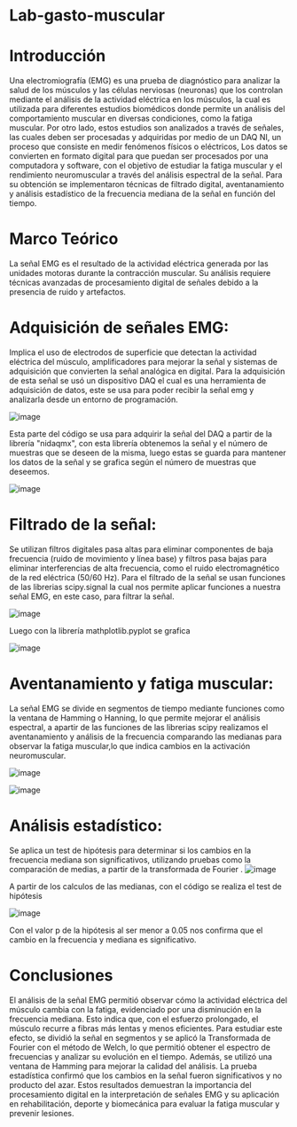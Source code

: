 # Lab-gasto-muscular

# Introducción

Una electromiografía (EMG) es una prueba de diagnóstico para analizar la salud de los músculos y las células nerviosas (neuronas) que los controlan mediante el análisis de la actividad eléctrica
en los músculos, la cual es utilizada para diferentes estudios biomédicos donde permite un análisis del comportamiento muscular en diversas condiciones, como la fatiga muscular. 
Por otro lado, estos estudios son analizados a través de señales, las cuales deben ser procesadas y adquiridas por medio de un DAQ NI, un proceso que consiste en medir fenómenos físicos o eléctricos,
Los datos se convierten en formato digital para que puedan ser procesados por una computadora y software, con el objetivo de estudiar la fatiga muscular y el rendimiento neuromuscular a través del 
análisis espectral de la señal. 
Para su obtención  se implementaron técnicas de filtrado digital, aventanamiento y análisis estadístico de la frecuencia mediana de la señal en función del tiempo.

# Marco Teórico

La señal EMG es el resultado de la actividad eléctrica generada por las unidades motoras durante la contracción muscular. Su análisis requiere técnicas avanzadas de procesamiento digital de señales
debido a la presencia de ruido y artefactos.

# Adquisición de señales EMG:
Implica el uso de electrodos de superficie que detectan la actividad eléctrica del músculo, amplificadores para mejorar la señal y sistemas de adquisición que convierten la señal analógica en digital.
Para la adquisición de esta señal se usó un dispositivo DAQ el cual es una herramienta de adquisición de datos, este se usa para poder recibir la señal emg y analizarla desde un entorno de programación.

![image](https://github.com/user-attachments/assets/1cce8e1f-e7b2-4a99-a94a-f404e9145b3f)

Esta parte del código se usa para adquirir la señal del DAQ a partir de la librería "nidaqmx", con esta librería obtenemos la señal y el número de muestras que se deseen de la misma, luego estas se guarda para mantener los datos de la señal y se grafica según el número de muestras que deseemos.

![image](https://github.com/user-attachments/assets/85eef950-a74b-4e71-bba0-02dcca68e761)

# Filtrado de la señal: 
Se utilizan filtros digitales pasa altas para eliminar componentes de baja frecuencia (ruido de movimiento y línea base) y filtros pasa bajas para eliminar interferencias de alta frecuencia, como el ruido electromagnético de la red eléctrica (50/60 Hz).
Para el filtrado de la señal se usan funciones de las librerias scipy.signal la cual nos permite aplicar funciones a nuestra señal EMG, en este caso, para filtrar la señal.

![image](https://github.com/user-attachments/assets/1b1bd8d8-c6db-42c2-9747-28c877c3d29d)

Luego con la librería mathplotlib.pyplot se grafica 

![image](https://github.com/user-attachments/assets/cd585bca-d1df-453f-8657-8ef55a5dedab)





# Aventanamiento y fatiga muscular:
La señal EMG se divide en segmentos de tiempo mediante funciones como la ventana de Hamming o Hanning, lo que permite mejorar el análisis espectral, a apartir de las funciones de las librerias scipy realizamos el aventanamiento y análisis de la frecuencia comparando las medianas para observar la fatiga muscular,lo que indica cambios en la activación neuromuscular.

![image](https://github.com/user-attachments/assets/13f5ab76-5269-4285-bf2f-cfe6669dd956)

![image](https://github.com/user-attachments/assets/6046fd11-cb6d-474c-97b4-ea10f20444c2)




# Análisis estadístico: 
Se aplica un test de hipótesis para determinar si los cambios en la frecuencia mediana son significativos, utilizando pruebas como la comparación de medias, a partir de la transformada de Fourier .
![image](https://github.com/user-attachments/assets/13f55c73-eaac-4b28-a20e-c1e21a45763b)

A partir de los calculos de las medianas, con el código se realiza el test de hipótesis

![image](https://github.com/user-attachments/assets/9291bf40-2ddf-4d28-8a90-a9ea0c66ddf8)

Con el valor p de la hipótesis al ser menor a 0.05 nos confirma que el cambio en la frecuencia y mediana es significativo.
# Conclusiones 
El análisis de la señal EMG permitió observar cómo la actividad eléctrica del músculo cambia con la fatiga, evidenciado por una disminución en la frecuencia mediana. Esto indica que, con el esfuerzo prolongado, el músculo recurre a fibras más lentas y menos eficientes. Para estudiar este efecto, se dividió la señal en segmentos y se aplicó la Transformada de Fourier con el método de Welch, lo que permitió obtener el espectro de frecuencias y analizar su evolución en el tiempo. Además, se utilizó una ventana de Hamming para mejorar la calidad del análisis. La prueba estadística confirmó que los cambios en la señal fueron significativos y no producto del azar. Estos resultados demuestran la importancia del procesamiento digital en la interpretación de señales EMG y su aplicación en rehabilitación, deporte y biomecánica para evaluar la fatiga muscular y prevenir lesiones.
